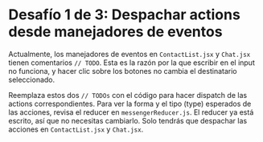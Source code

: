 # Desafío 1 de 3: Despachar actions desde manejadores de eventos

Actualmente, los manejadores de eventos en `ContactList.jsx` y `Chat.jsx` tienen comentarios `// TODO`. Esta es la razón por la que escribir en el input no funciona, y hacer clic sobre los botones no cambia el destinatario seleccionado.

Reemplaza estos dos `// TODOs` con el código para hacer dispatch de las actions correspondientes. Para ver la forma y el tipo (type) esperados de las acciones, revisa el reducer en `messengerReducer.js`. El reducer ya está escrito, así que no necesitas cambiarlo. Solo tendrás que despachar las acciones en `ContactList.jsx` y `Chat.jsx`.
